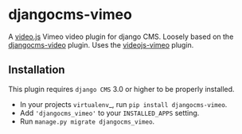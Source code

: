 djangocms-vimeo
===============

A [video.js](https://github.com/videojs/video.js) Vimeo video plugin for django CMS.
Loosely based on the [djangocms-video](https://github.com/divio/djangocms-video) plugin.
Uses the [videojs-vimeo](https://github.com/eXon/videojs-vimeo) plugin.


Installation
------------

This plugin requires `django CMS` 3.0 or higher to be properly installed.

* In your projects `virtualenv`_, run ``pip install djangocms-vimeo``.
* Add ``'djangocms_vimeo'`` to your ``INSTALLED_APPS`` setting.
* Run ``manage.py migrate djangocms_vimeo``.
